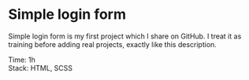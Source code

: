 # Simple login form

Simple login form is my first project which I share on GitHub. I treat it as training before adding real projects, exactly like this description.

Time: 1h <br />
Stack: HTML, SCSS
